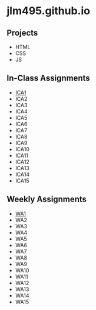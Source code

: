 # jlm495.github.io

## Projects

* HTML
* CSS
* JS

## In-Class Assignments

* [ICA1](https://github.com/jlm495/jlm495.github.io/main/blob/ica/ICA1%20--%20How%20to%20Search%20--%20Jenna%20Mandel.pdf)
* ICA2
* ICA3
* ICA4
* ICA5
* ICA6
* ICA7
* ICA8
* ICA9
* ICA10
* ICA11
* ICA12
* ICA13
* ICA14
* ICA15

## Weekly Assignments

* [WA1](https://github.com/jlm495/jlm495.github.io/blob/main/wa1.html)
* WA2
* WA3
* WA4
* WA5
* WA6
* WA7
* WA8
* WA9
* WA10
* WA11
* WA12
* WA13
* WA14
* WA15
